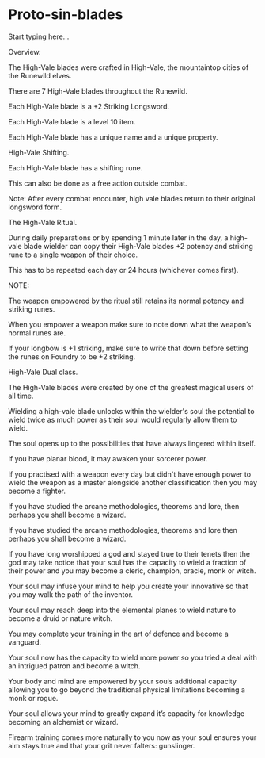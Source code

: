 # Proto-sin-blades

Start typing here...

Overview.

The High-Vale blades were crafted in High-Vale, the mountaintop cities of the Runewild elves.

There are 7 High-Vale blades throughout the Runewild.

Each High-Vale blade is a +2 Striking Longsword.

Each High-Vale blade is a level 10 item.

Each High-Vale blade has a unique name and a unique property.

High-Vale Shifting.

Each High-Vale blade has a shifting rune.

This can also be done as a free action outside combat.

Note: After every combat encounter, high vale blades return to their original longsword form.

The High-Vale Ritual.

During daily preparations or by spending 1 minute later in the day, a high-vale blade wielder can copy their High-Vale blades +2 potency and striking rune to a single weapon of their choice.

This has to be repeated each day or 24 hours (whichever comes first).

NOTE:

The weapon empowered by the ritual still retains its normal potency and striking runes.

When you empower a weapon make sure to note down what the weapon’s normal runes are.

If your longbow is +1 striking, make sure to write that down before setting the runes on Foundry to be +2 striking.

High-Vale Dual class.

The High-Vale blades were created by one of the greatest magical users of all time.

Wielding a high-vale blade unlocks within the wielder's soul the potential to wield twice as much power as their soul would regularly allow them to wield.

The soul opens up to the possibilities that have always lingered within itself.

If you have planar blood, it may awaken your sorcerer power.

If you practised with a weapon every day but didn't have enough power to wield the weapon as a master alongside another classification then you may become a fighter.

If you have studied the arcane methodologies, theorems and lore, then perhaps you shall become a wizard.

If you have studied the arcane methodologies, theorems and lore then perhaps you shall become a wizard.

If you have long worshipped a god and stayed true to their tenets then the god may take notice that your soul has the capacity to wield a fraction of their power and you may become a cleric, champion, oracle, monk or witch.

Your soul may infuse your mind to help you create your innovative so that you may walk the path of the inventor.

Your soul may reach deep into the elemental planes to wield nature to become a druid or nature witch.

You may complete your training in the art of defence and become a vanguard.

Your soul now has the capacity to wield more power so you tried a deal with an intrigued patron and become a witch.

Your body and mind are empowered by your souls additional capacity allowing you to go beyond the traditional physical limitations becoming a monk or rogue.

Your soul allows your mind to greatly expand it’s capacity for knowledge becoming an alchemist or wizard.

Firearm training comes more naturally to you now as your soul ensures your aim stays true and that your grit never falters: gunslinger.
